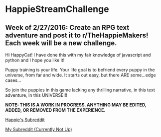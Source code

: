 # HappieStreamChallenge  
## Week of 2/27/2016: Create an RPG text adventure and post it to r/TheHappieMakers! Each week will be a new challenge.

Hi HappyCat! I have done this with my fair knowledge of javascript and python and I hope you like it!

Puppy training is your life. Your life goal is to befriend every puppy in the universe, from far and wide. It starts out easy, but there ARE some...edge cases...

So join the puppies in this game lacking any thrilling narrative, in this text adventure, in this UNIVERSE!!!

**NOTE: THIS IS A WORK IN PROGRESS. ANYTHING MAY BE EDITED, ADDED, OR REMOVED FROM THE EXPERIENCE.**

[Happie's Subreddit](https://www.reddit.com/r/TheHappieMakers)

[My Subreddit (Currently Not Up)](https://www.reddit.com/r/GinoTitan)
